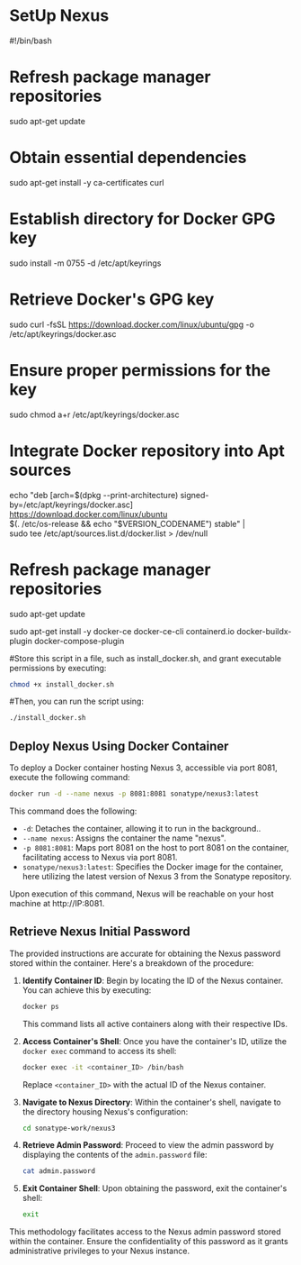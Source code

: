 # SetUp Nexus

#!/bin/bash

# Refresh package manager repositories
sudo apt-get update

# Obtain essential dependencies
sudo apt-get install -y ca-certificates curl

# Establish directory for Docker GPG key
sudo install -m 0755 -d /etc/apt/keyrings

# Retrieve Docker's GPG key
sudo curl -fsSL https://download.docker.com/linux/ubuntu/gpg -o /etc/apt/keyrings/docker.asc

# Ensure proper permissions for the key
sudo chmod a+r /etc/apt/keyrings/docker.asc

# Integrate Docker repository into Apt sources
echo "deb [arch=$(dpkg --print-architecture) signed-by=/etc/apt/keyrings/docker.asc] https://download.docker.com/linux/ubuntu \
$(. /etc/os-release && echo "$VERSION_CODENAME") stable" | \
sudo tee /etc/apt/sources.list.d/docker.list > /dev/null

# Refresh package manager repositories
sudo apt-get update

sudo apt-get install -y docker-ce docker-ce-cli containerd.io docker-buildx-plugin docker-compose-plugin


#Store this script in a file, such as install_docker.sh, and grant executable permissions by executing:

```bash
chmod +x install_docker.sh
```

#Then, you can run the script using:

```bash
./install_docker.sh
```

## Deploy Nexus Using Docker Container

To deploy a Docker container hosting Nexus 3, accessible via port 8081, execute the following command:

```bash
docker run -d --name nexus -p 8081:8081 sonatype/nexus3:latest
```

This command does the following:

- `-d`: Detaches the container, allowing it to run in the background..
- `--name nexus`: Assigns the container the name "nexus".
- `-p 8081:8081`: Maps port 8081 on the host to port 8081 on the container, facilitating access to Nexus via port 8081.
- `sonatype/nexus3:latest`: Specifies the Docker image for the container, here utilizing the latest version of Nexus 3 from the Sonatype repository.


Upon execution of this command, Nexus will be reachable on your host machine at http://IP:8081.


## Retrieve Nexus Initial Password
The provided instructions are accurate for obtaining the Nexus password stored within the container. Here's a breakdown of the procedure:

1. **Identify Container ID**: Begin by locating the ID of the Nexus container. You can achieve this by executing:

    ```bash
    docker ps
    ```

    This command lists all active containers along with their respective IDs.

2. **Access Container's Shell**: Once you have the container's ID, utilize the `docker exec` command to access its shell:

    ```bash
    docker exec -it <container_ID> /bin/bash
    ```

    Replace `<container_ID>` with the actual ID of the Nexus container.

3. **Navigate to Nexus Directory**: Within the container's shell, navigate to the directory housing Nexus's configuration:

    ```bash
    cd sonatype-work/nexus3
    ```

4. **Retrieve Admin Password**: Proceed to view the admin password by displaying the contents of the `admin.password` file:

    ```bash
    cat admin.password
    ```

5. **Exit Container Shell**: Upon obtaining the password, exit the container's shell:

    ```bash
    exit
    ```

This methodology facilitates access to the Nexus admin password stored within the container. Ensure the confidentiality of this password as it grants administrative privileges to your Nexus instance.




